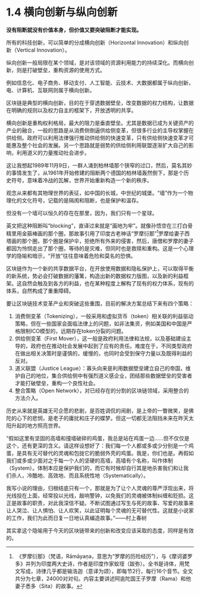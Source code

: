 # 1.4 横向创新与纵向创新

**没有阻断就没有价值本身，但价值又要突破阻断才能实现。**

所有的科技创新，可以简单的分成横向创新（Horizontal Innovation）和纵向创新（Vertical Innovation）。

纵向创新一般局限在某个领域，是对该领域的资源利用能力的持续深化。而横向创新，则是打破壁垒，重构资源的使用方式。

例如信息化、电子商务、移动支付、人工智能、云技术、大数据都属于纵向创新，电、计算机、互联网则属于横向创新。

区块链是典型的横向创新，目的在于穿透数据壁垒，改变数据的权力结构，让数据在明确的规则以及权力自主的框架下，开放透明的共享。

横向创新是重构权利格局，最大的阻力是垂直壁垒。尤其是数据已成为关键资产的产业的融合，一般的思路是从消费侧倒逼供给侧变革，但很多行业的主导权掌握在供给侧。政府可以利用法律强行推动供给侧的快速变革，只有供给侧快速变革才可能惠及整个社会的发展。另一个思路就是弱势的供给侧利用联盟逐渐扩大自己的影响，利用道义的力量推动社会进步。

这让我想起1989年11月9日，一群人涌到柏林墙那个狭窄的过口，然后，莫名其妙的事情发生了，从1961年开始修建的阻断两个德国的柏林墙轰然倒下，那是个历史符号，意味着冷战的瓦解，世界开始重新构造一个新的秩序。

观念从来都有其物理世界的表征，如中国的长城，中世纪的城堡。“墙”作为一个物理化的文化符号，记载的是隔阂和阻断，也是保护和温存。

但没有一个墙可以恒久的存在在那里，因为，我们只有一个星球。

英文把这种阻断叫“blocking”，直译过来就是“画地为牢”。就像孙悟空在三打白骨精里用金箍棒画的那个圈，那故事引用了印度古老神话“罗摩衍那”[^罗摩衍那]罗摩给妻子西塔画的那个圈，那个圈是保护伞，拒绝所有外来的侵害，然后，唐僧和罗摩的妻子都因为怜悯走出了那个圈，等待的是灾难，但同时也是救赎和重构。这是一个心理学的隐喻和暗示，“开放”往往意味着危险和莫名的恐惧。

区块链作为一个新的共享数据平台，在开放使用数据和隐私保护上，可以取得平衡的新系统，势必会打破数据的藩篱，构造出新的数据权力版图，以及新的利益框架。这自然会触及到各方的利益，也在某种程度上解构了现有的权力体系，现有的体系，自然构成了重重障碍。

要让区块链技术变革产业和突破这些重围，目前的解决方案总结下来有四个策略：

1.  消费侧变革（Tokenizing），一般采用和虚拟货币（token）相关联的利益驱动策略，但在一些国家会面临法律上的问题，如非法集资，例如美国和中国是严格限制ICO模型的，远期存在token分裂的问题。
2.  供给侧变革（First Mover），这一般是政府利用法律和法规，以及基础建设主导的，政府也在推动社会发展中起到了应有的责任。难度在于，不同类型政府在做出相关决策时是谨慎的，缓慢的，也同时会受到保守力量以及既得利益的反对。
3.  道义联盟（Justice League）：寡头向来是利用数据壁垒建立自己的帝国，维护自己的地位，集合供给侧中有强烈道义感企业，团结那些数据壁垒的受害者才能打破壁垒，重构一个良性社会。
4.  整合策略（Open Network），对已经存在的分割的区块链领域，采用整合的方法介入。

历史从来就是英雄无可企愿的悲剧，是百姓调侃的闹剧，是上帝的一瞥微笑，是佛陀的心下的悲悯，是老子的庸扰和庄子的蝶梦。但这一切都无法阻挡未来在昨天太阳升起的地方照亮世界。

“假如这里有坚固的高墙和撞墙破碎的鸡蛋，我总是站在鸡蛋一边……但不仅仅是这个，还有更深的含义。请这样设想好了：我们每一个人都或多或少分别是一个鸡蛋，是具有无可替代的灵魂和包拢它的脆弱外壳的鸡蛋。我是，你们也是。再假如我们或多或少面对之于每一个人的坚硬的高墙，高墙有个名称，叫作体制（System）。体制本应是保护我们的，而它有时候却自行其是地杀害我们和让我们杀人，冷酷地、高效地、而且系统性地（Systematically）。

我写小说的理由，归根结底只有一个，那就是为了让个人灵魂的尊严浮现出来，将光线投在上面，经常投以光线，敲响警钟，以免我们的灵魂被体制纠缠和贬损。这正是故事的职责，对此我深信不疑。不断试图通过写生与死的故事、写爱的故事来让人哭泣、让人惧怕、让人欢笑，以此证明每个灵魂的无可替代性。这就是小说家的工作，我们为此而日复一日地认真编造故事。”——村上春树

其实拿这个隐喻用于今天的区块链带来的创新和改变应该采取的态度，同样是有效的。

[^罗摩衍那]: 《罗摩衍那》（梵语，Rāmāyaṇa，意思为“罗摩的历险经历”），与《摩诃婆罗多》并列为印度两大史诗，作者是印度作家蚁垤（跋弥）。全书是诗体，用梵文写成，诗律几乎都是输洛迦（意译为颂），即每节2行，每行16个音节。全文共分为七章，24000对对句。内容主要讲述阿逾陀国王子罗摩（Rama）和他妻子悉多（Sita）的故事。
